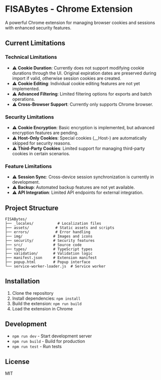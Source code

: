 # FISABytes - Chrome Extension

A powerful Chrome extension for managing browser cookies and sessions with enhanced security features.

## Current Limitations

### Technical Limitations
- ⚠️ **Cookie Duration**: Currently does not support modifying cookie durations through the UI. Original expiration dates are preserved during import if valid, otherwise session cookies are created.
- ⚠️ **Cookie Editing**: Individual cookie editing features are not yet implemented.
- ⚠️ **Advanced Filtering**: Limited filtering options for exports and batch operations.
- ⚠️ **Cross-Browser Support**: Currently only supports Chrome browser.

### Security Limitations
- ⚠️ **Cookie Encryption**: Basic encryption is implemented, but advanced encryption features are pending.
- ⚠️ **Host-Only Cookies**: Special cookies (__Host-) are automatically skipped for security reasons.
- ⚠️ **Third-Party Cookies**: Limited support for managing third-party cookies in certain scenarios.

### Feature Limitations
- ⚠️ **Session Sync**: Cross-device session synchronization is currently in development.
- ⚠️ **Backup**: Automated backup features are not yet available.
- ⚠️ **API Integration**: Limited API endpoints for external integration.

## Project Structure
```
FISABytes/
├── _locales/           # Localization files
├── assets/            # Static assets and scripts
├── errors/            # Error handling
├── img/              # Images and icons
├── security/         # Security features
├── src/              # Source code
├── types/            # TypeScript types
├── validation/       # Validation logic
├── manifest.json     # Extension manifest
├── popup.html        # Popup interface
└── service-worker-loader.js  # Service worker
```

## Installation

1. Clone the repository
2. Install dependencies: `npm install`
3. Build the extension: `npm run build`
4. Load the extension in Chrome

## Development

- `npm run dev` - Start development server
- `npm run build` - Build for production
- `npm run test` - Run tests

## License

MIT 